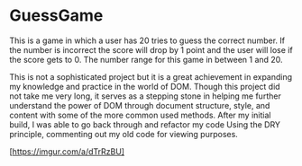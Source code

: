 # GuessGame

This is a game in which a user has 20 tries to guess the correct number. If the number is incorrect the score will drop by 1 point and the user will lose if the score gets to 0. The number range for this game in between 1 and 20.

This is not a sophisticated project but it is a great achievement in expanding my knowledge and practice in the world of DOM. Though this project did not take me very long, it serves as a stepping stone in helping me further understand the power of DOM through document structure, style, and content with some of the more common used methods. After my initial build, I was able to go back through and refactor my code
Using the DRY principle, commenting out my old code for viewing purposes.

[https://imgur.com/a/dTrRzBU]
